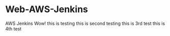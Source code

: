 # Web-AWS-Jenkins
AWS Jenkins
Wow! this is testing
this is second testing
this is 3rd test
this is 4th test

